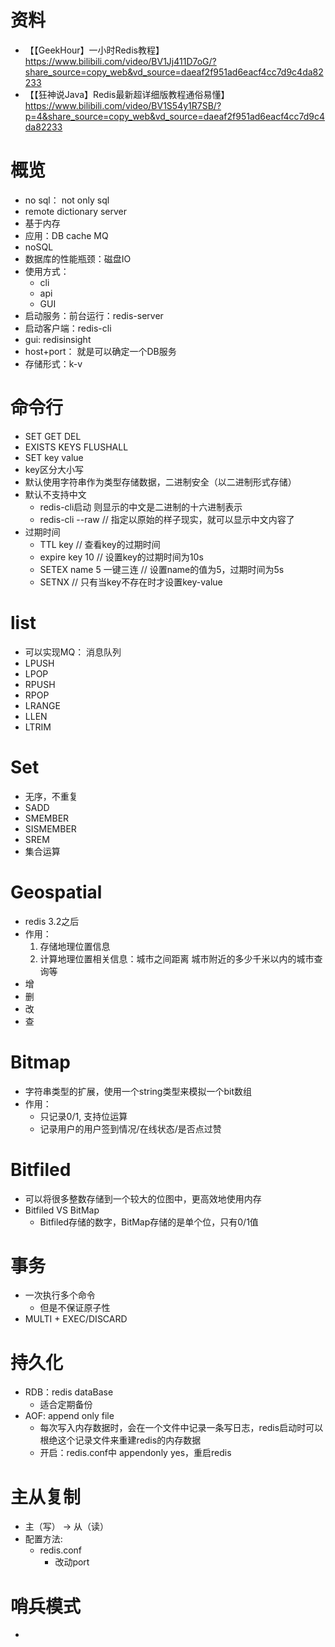 # 资料
- 【【GeekHour】一小时Redis教程】 https://www.bilibili.com/video/BV1Jj411D7oG/?share_source=copy_web&vd_source=daeaf2f951ad6eacf4cc7d9c4da82233
- 【【狂神说Java】Redis最新超详细版教程通俗易懂】 https://www.bilibili.com/video/BV1S54y1R7SB/?p=4&share_source=copy_web&vd_source=daeaf2f951ad6eacf4cc7d9c4da82233

# 概览
- no sql： not only sql
- remote dictionary server
- 基于内存
- 应用：DB cache MQ
- noSQL
- 数据库的性能瓶颈：磁盘IO
- 使用方式：
  - cli
  - api
  - GUI
- 启动服务：前台运行：redis-server
- 启动客户端：redis-cli
- gui: redisinsight
- host+port： 就是可以确定一个DB服务
- 存储形式：k-v

# 命令行
- SET GET DEL 
- EXISTS KEYS  FLUSHALL 
- SET key value
- key区分大小写
- 默认使用字符串作为类型存储数据，二进制安全（以二进制形式存储）
- 默认不支持中文
  - redis-cli启动 则显示的中文是二进制的十六进制表示
  - redis-cli --raw // 指定以原始的样子现实，就可以显示中文内容了
- 过期时间
  - TTL key // 查看key的过期时间
  - expire key 10 // 设置key的过期时间为10s
  - SETEX name 5 一键三连 // 设置name的值为5，过期时间为5s
  - SETNX // 只有当key不存在时才设置key-value

# list
- 可以实现MQ： 消息队列
- LPUSH
- LPOP
- RPUSH
- RPOP
- LRANGE
- LLEN
- LTRIM

# Set
- 无序，不重复
- SADD
- SMEMBER
- SISMEMBER
- SREM
- 集合运算

# Geospatial
- redis 3.2之后
- 作用：
  1. 存储地理位置信息 
  2. 计算地理位置相关信息：城市之间距离 城市附近的多少千米以内的城市查询等
- 增
- 删
- 改
- 查

# Bitmap
- 字符串类型的扩展，使用一个string类型来模拟一个bit数组
- 作用：
  - 只记录0/1, 支持位运算
  - 记录用户的用户签到情况/在线状态/是否点过赞

# Bitfiled
- 可以将很多整数存储到一个较大的位图中，更高效地使用内存
- Bitfiled VS BitMap
  - Bitfiled存储的数字，BitMap存储的是单个位，只有0/1值
# 事务
- 一次执行多个命令
  - 但是不保证原子性
- MULTI  + EXEC/DISCARD

# 持久化
- RDB：redis dataBase
  - 适合定期备份
- AOF: append only file
  - 每次写入内存数据时，会在一个文件中记录一条写日志，redis启动时可以根绝这个记录文件来重建redis的内存数据
  - 开启：redis.conf中 appendonly yes，重启redis

# 主从复制
- 主（写） -> 从（读）
- 配置方法:
  - redis.conf
    - 改动port 
    
# 哨兵模式
-  